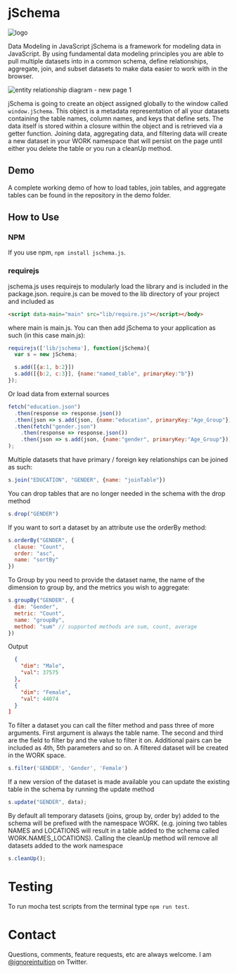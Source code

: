 # jSchema

![logo](https://user-images.githubusercontent.com/5210420/32085476-48b25564-ba9d-11e7-8a6e-9e2df9cd5ed5.png)

Data Modeling in JavaScript
jSchema is a framework for modeling data in JavaScript.  By using fundamental data modeling principles you are able to pull multiple datasets into in a common schema, define relationships, aggregate, join, and subset datasets to make data easier to work with in the browser.

![entity relationship diagram - new page 1](https://user-images.githubusercontent.com/5210420/32084304-50e6bdbc-ba96-11e7-92b8-cfab13866fe0.png)

jSchema is going to create an object assigned globally to the window called `window.jSchema`.  This object is a metadata representation of all your datasets containing the table names, column names, and keys that define sets.  The data itself is stored within a closure within the object and is retrieved via a getter function.  Joining data, aggregating data, and filtering data will create a new dataset in your WORK namespace that will persist on the page until either you delete the table or you run a cleanUp method.

## Demo

A complete working demo of how to load tables, join tables, and aggregate tables can be found in the repository in the demo folder.  


## How to Use

### NPM
If you use npm, `npm install jschema.js`.

### requirejs
jschema.js uses requirejs to modularly load the library and is included in the package.json.  require.js can be moved to the lib directory of your project and included as

```html
<script data-main="main" src="lib/require.js"></script></body>
```
where main is main.js.  You can then add jSchema to your application as such (in this case main.js):

```Javascript
requirejs(['lib/jschema'], function(jSchema){
  var s = new jSchema;

  s.add([{a:1, b:2}])
  s.add([{b:2, c:3}], {name:"named_table", primaryKey:"b"})
});
```

Or load data from external sources

```Javascript
fetch("education.json")
  .then(response => response.json())
  .then(json => s.add(json, {name:"education", primaryKey:"Age_Group"}))
  .then(fetch("gender.json")
    .then(response => response.json())
    .then(json => s.add(json, {name:"gender", primaryKey:"Age_Group"}))
);
```

Multiple datasets that have primary / foreign key relationships can be joined as such:

```Javascript
s.join("EDUCATION", "GENDER", {name: "joinTable"})
```

You can drop tables that are no longer needed in the schema with the drop method

```Javascript
s.drop("GENDER")
```

If you want to sort a dataset by an attribute use the orderBy method:

```Javascript
s.orderBy("GENDER", {
  clause: "Count",
  order: "asc",
  name: "sortBy"
})
```

To Group by you need to provide the dataset name, the name of the dimension to group by, and the metrics you wish to aggregate:

```Javascript
s.groupBy("GENDER", {
  dim: "Gender",
  metric: "Count",
  name: "groupBy",
  method: "sum" // supported methods are sum, count, average
})
```
Output
```JSON [
  {
    "dim": "Male",
    "val": 37575
  },
  {
    "dim": "Female",
    "val": 44074
  }
]
```

To filter a dataset you can call the filter method and pass three of more arguments.  First argument is always the table name.  The second and third are the field to filter by and the value to filter it on.  Additional pairs can be included as 4th, 5th parameters and so on.  A filtered dataset will be created in the WORK space.

```Javascript
s.filter('GENDER', 'Gender', 'Female')
```

If a new version of the dataset is made available you can update the existing table in the schema by running the update method

```Javascript
s.update("GENDER", data);
```

By default all temporary datasets (joins, group by, order by) added to the schema will be prefixed with the namespace WORK. (e.g. joining two tables NAMES and LOCATIONS will result in a table added to the schema called WORK.NAMES_LOCATIONS).  Calling the cleanUp method will remove all datasets added to the work namespace

```Javascript
s.cleanUp();
```

# Testing
To run mocha test scripts from the terminal type `npm run test`.

# Contact
Questions, comments, feature requests, etc are always welcome.  I am [@ignoreintuition](https://twitter.com/IgnoreIntuition) on Twitter.
